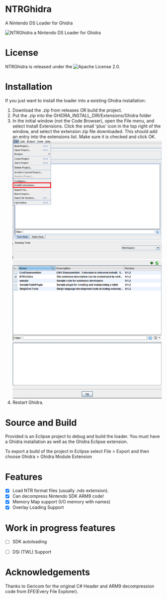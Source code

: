 # NTRGhidra
A Nintendo DS Loader for Ghidra


![NTRGhidra a Nintendo DS Loader for Ghidra](https://media.defense.gov/2019/Apr/04/2002109557/-1/-1/0/190404-D-IM742-1002.PNG)

# License
NTRGhidra is released under the ![Apache License 2.0](https://github.com/pedro-javierf/NTRGhidra/blob/master/LICENSE).

# Installation

If you just want to install the loader into a existing Ghidra installation:

1. Download the .zip from releases OR build the project.
2. Put the .zip into the GHIDRA_INSTALL_DIR/Extensions/Ghidra folder
3. In the initial window (not the Code Browser), open the File menu, and select Install Extensions. Click the small 'plus' icon in the top right of the window, and select the extension zip file downloaded. This should add an entry into the extensions list. Make sure it is checked and click OK.
![Step 1](install1.png)
![Step 2](install2.PNG)
4. Restart Ghidra.

# Source and Build

Provided is an Eclipse project to debug and build the loader. You must have a Ghidra installation as well as the Ghidra Eclipse extension.

To export a build of the project in Eclipse select File > Export and then choose Ghidra > Ghidra Module Extension

# Features
 - [x] Load NTR format files (usually .nds extension).
 - [x] Can decompress Nintendo SDK ARM9 code!
 - [x] Memory Map support (I/O memory with names)
-  [x] Overlay Loading Support

# Work in progress features
 - [ ] SDK autoloading
 - [ ] DSi (TWL) Support


# Acknowledgements
Thanks to Gericom for the original C# Header and ARM9 decompression code from EFE(Every File Explorer).
